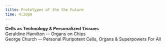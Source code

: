 ```yaml
---
title: Prototypes of the the Future
time: 4:30pm
---
```


**Cells as Technology & Personalized Tissues**
<br>Geraldine Hamilton -- Organs on Chips
<br>George Church -- Personal Pluripotent Cells, Organs & Superpowers For All
